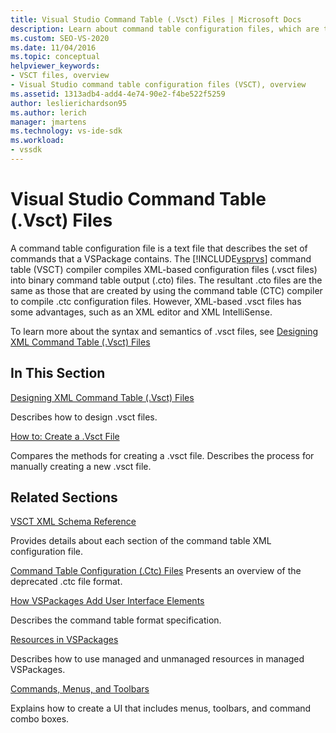 ```yaml
---
title: Visual Studio Command Table (.Vsct) Files | Microsoft Docs
description: Learn about command table configuration files, which are text files that describe the set of commands that a VSPackage contains.
ms.custom: SEO-VS-2020
ms.date: 11/04/2016
ms.topic: conceptual
helpviewer_keywords:
- VSCT files, overview
- Visual Studio command table configuration files (VSCT), overview
ms.assetid: 1313adb4-add4-4e74-90e2-f4be522f5259
author: leslierichardson95
ms.author: lerich
manager: jmartens
ms.technology: vs-ide-sdk
ms.workload:
- vssdk
---
```

# Visual Studio Command Table (.Vsct) Files
A command table configuration file is a text file that describes the set of commands that a VSPackage contains. The [!INCLUDE[vsprvs](../../code-quality/includes/vsprvs_md.md)] command table (VSCT) compiler compiles XML-based configuration files (.vsct files) into binary command table output (.cto) files. The resultant .cto files are the same as those that are created by using the command table (CTC) compiler to compile .ctc configuration files. However, XML-based .vsct files has some advantages, such as an XML editor and XML IntelliSense.

 To learn more about the syntax and semantics of .vsct files, see [Designing XML Command Table (.Vsct) Files](../../extensibility/internals/designing-xml-command-table-dot-vsct-files.md)

## In This Section
 [Designing XML Command Table (.Vsct) Files](../../extensibility/internals/designing-xml-command-table-dot-vsct-files.md)

 Describes how to design .vsct files.

 [How to: Create a .Vsct File](../../extensibility/internals/how-to-create-a-dot-vsct-file.md)

 Compares the methods for creating a .vsct file. Describes the process for manually creating a new .vsct file.

## Related Sections
 [VSCT XML Schema Reference](../../extensibility/vsct-xml-schema-reference.md)

 Provides details about each section of the command table XML configuration file.

 [Command Table Configuration (.Ctc) Files](/previous-versions/bb165153(v=vs.100))
 Presents an overview of the deprecated .ctc file format.

 [How VSPackages Add User Interface Elements](../../extensibility/internals/how-vspackages-add-user-interface-elements.md)

 Describes the command table format specification.

 [Resources in VSPackages](../../extensibility/internals/resources-in-vspackages.md)

 Describes how to use managed and unmanaged resources in managed VSPackages.

 [Commands, Menus, and Toolbars](../../extensibility/internals/commands-menus-and-toolbars.md)

 Explains how to create a UI that includes menus, toolbars, and command combo boxes.